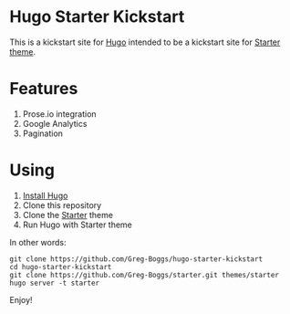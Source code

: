 Hugo Starter Kickstart
======================

This is a kickstart site for [Hugo](http://gohugo.io/) intended to be a kickstart site for [Starter theme](https://github.com/Greg-Boggs/starter).

# Features

1. Prose.io integration
2. Google Analytics
3. Pagination

# Using

1. [Install Hugo](http://gohugo.io/overview/installing/)
2. Clone this repository
3. Clone the [Starter](https://github.com/Greg-Boggs/starter) theme
4. Run Hugo with Starter theme

In other words:

    git clone https://github.com/Greg-Boggs/hugo-starter-kickstart
    cd hugo-starter-kickstart
    git clone https://github.com/Greg-Boggs/starter.git themes/starter
    hugo server -t starter

Enjoy!
